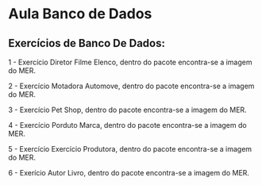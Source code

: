# <h1>Aula Banco de Dados</h1>
<h2>Exercícios de Banco De Dados:</h2>
<p>1 - Exercício Diretor Filme Elenco, dentro do pacote encontra-se a imagem do MER.</p>
<p>2 - Exercício Motadora Automove, dentro do pacote encontra-se a imagem do MER.</p>
<p>3 - Exercício Pet Shop, dentro do pacote encontra-se a imagem do MER.</p>
<p>4 - Exercício Porduto Marca,  dentro do pacote encontra-se a imagem do MER.</p>
<p>5 - Exercício Exercício Produtora, dentro do pacote encontra-se a imagem do MER.</p>
<p>6 - Exerício Autor Livro, dentro do pacote encontra-se a imagem do MER.</p>
